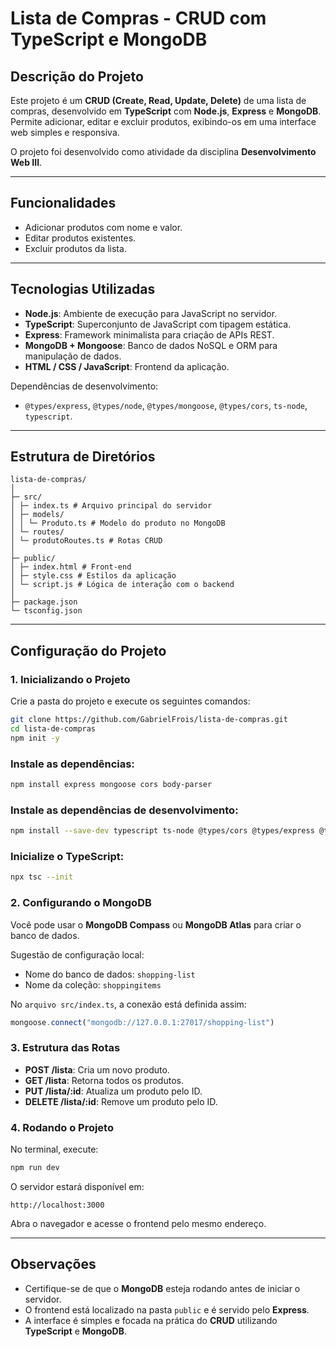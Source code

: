 # Lista de Compras - CRUD com TypeScript e MongoDB

## Descrição do Projeto
Este projeto é um **CRUD (Create, Read, Update, Delete)** de uma lista de compras, desenvolvido em **TypeScript** com **Node.js**, **Express** e **MongoDB**.  
Permite adicionar, editar e excluir produtos, exibindo-os em uma interface web simples e responsiva.

O projeto foi desenvolvido como atividade da disciplina **Desenvolvimento Web III**.

---

## Funcionalidades

- Adicionar produtos com nome e valor.
- Editar produtos existentes.
- Excluir produtos da lista.

---

## Tecnologias Utilizadas
- **Node.js**: Ambiente de execução para JavaScript no servidor.
- **TypeScript**: Superconjunto de JavaScript com tipagem estática.
- **Express**: Framework minimalista para criação de APIs REST.
- **MongoDB + Mongoose**: Banco de dados NoSQL e ORM para manipulação de dados.
- **HTML / CSS / JavaScript**: Frontend da aplicação.

Dependências de desenvolvimento:
- `@types/express`, `@types/node`, `@types/mongoose`, `@types/cors`, `ts-node`, `typescript`.

---

## Estrutura de Diretórios
```
lista-de-compras/
│
├─ src/
│ ├─ index.ts # Arquivo principal do servidor
│ ├─ models/
│ │ └─ Produto.ts # Modelo do produto no MongoDB
│ └─ routes/
│ └─ produtoRoutes.ts # Rotas CRUD
│
├─ public/
│ ├─ index.html # Front-end
│ ├─ style.css # Estilos da aplicação
│ └─ script.js # Lógica de interação com o backend
│
├─ package.json
└─ tsconfig.json
```

---

## Configuração do Projeto

### 1. Inicializando o Projeto
Crie a pasta do projeto e execute os seguintes comandos:

```bash
git clone https://github.com/GabrielFrois/lista-de-compras.git
cd lista-de-compras
npm init -y
```

### Instale as dependências:

```bash
npm install express mongoose cors body-parser
```

### Instale as dependências de desenvolvimento:

```bash
npm install --save-dev typescript ts-node @types/cors @types/express @types/node @types/mongoose
```

### Inicialize o TypeScript:

```bash
npx tsc --init
```

### 2. Configurando o MongoDB
Você pode usar o **MongoDB Compass** ou **MongoDB Atlas** para criar o banco de dados.  

Sugestão de configuração local:  
- Nome do banco de dados: `shopping-list`
- Nome da coleção: `shoppingitems`

No `arquivo src/index.ts`, a conexão está definida assim:

```typescript
mongoose.connect("mongodb://127.0.0.1:27017/shopping-list")
```

### 3. Estrutura das Rotas
- **POST /lista**: Cria um novo produto.
- **GET /lista**: Retorna todos os produtos.
- **PUT /lista/:id**: Atualiza um produto pelo ID.
- **DELETE /lista/:id**: Remove um produto pelo ID.

### 4. Rodando o Projeto
No terminal, execute:

```bash
npm run dev
```

O servidor estará disponível em:  

```
http://localhost:3000
```

Abra o navegador e acesse o frontend pelo mesmo endereço.

---

## Observações

- Certifique-se de que o **MongoDB** esteja rodando antes de iniciar o servidor.
- O frontend está localizado na pasta `public` e é servido pelo **Express**.
- A interface é simples e focada na prática do **CRUD** utilizando **TypeScript** e **MongoDB**.
